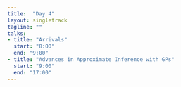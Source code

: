 ```yaml
---
title:  "Day 4"
layout: singletrack
tagline: ""
talks:
- title: "Arrivals"
  start: "8:00"
  end: "9:00"
- title: "Advances in Approximate Inference with GPs"
  start: "9:00"
  end: "17:00"
---
```

